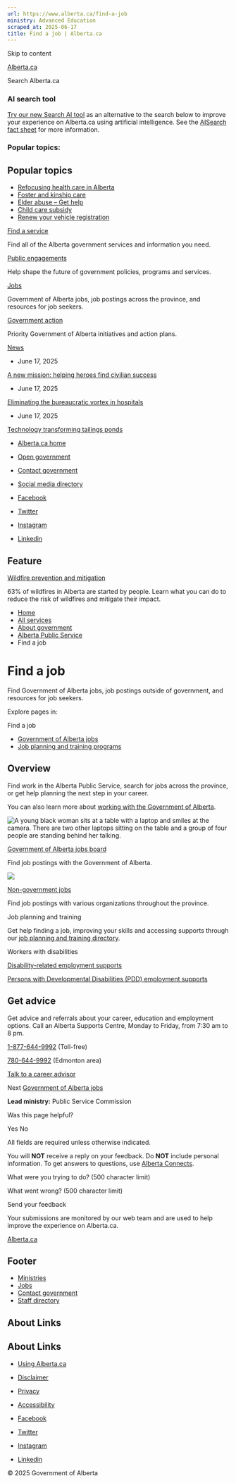 ```yaml
---
url: https://www.alberta.ca/find-a-job
ministry: Advanced Education
scraped_at: 2025-06-17
title: Find a job | Alberta.ca
---
```


Skip to content

[ Alberta.ca ](/ "Home")

Search Alberta.ca

### AI search tool

[Try our new Search AI tool](//searchai.alberta.ca/) as an alternative to the search below to improve your experience on Alberta.ca using artificial intelligence. See the [AISearch fact sheet](/system/files/ti-searchai-on-alberta-ca.pdf) for more information.

### Popular topics:

## Popular topics

  * [Refocusing health care in Alberta](/refocusing-health-care-in-alberta)
  * [Foster and kinship care](/foster-and-kinship-care)
  * [Elder abuse – Get help](/get-help-elder-abuse)
  * [Child care subsidy](/child-care-subsidy)
  * [Renew your vehicle registration](/vehicle-registration-renewal)



[Find a service](/all-services)

Find all of the Alberta government services and information you need.

[Public engagements](/public-engagement)

Help shape the future of government policies, programs and services.

[Jobs](/find-a-job)

Government of Alberta jobs, job postings across the province, and resources for job seekers.

[Government action](/government-action)

Priority Government of Alberta initiatives and action plans.

[News](/news)

  * June 17, 2025

[A new mission: helping heroes find civilian success](https://www.alberta.ca/release.cfm?xID=93484F8D4F239-0C19-0C50-EE5C10A1AA7DAE94)

  * June 17, 2025

[Eliminating the bureaucratic vortex in hospitals](https://www.alberta.ca/release.cfm?xID=93483F686E9DD-DC45-057A-D2A880EADB182292)

  * June 17, 2025

[Technology transforming tailings ponds](https://www.alberta.ca/release.cfm?xID=93482F3A82391-952D-4BA8-4FA399D7A9C03AE9)




  * [Alberta.ca home](/government-of-alberta)
  * [Open government](/open-government-program)
  * [Contact government](https://www.alberta.ca/contact.cfm)
  * [Social media directory](/social-media-directory)



  * [Facebook](https://www.facebook.com/youralberta.ca/)
  * [Twitter](https://twitter.com/YourAlberta)
  * [Instagram](https://www.instagram.com/youralberta/)
  * [Linkedin](https://www.linkedin.com/company/government-of-alberta/)



## Feature

[Wildfire prevention and mitigation](/wildfire-prevention-and-mitigation)

63% of wildfires in Alberta are started by people. Learn what you can do to reduce the risk of wildfires and mitigate their impact.

  * [Home](/)
  * [All services](/all-services)
  * [About government](/about-government)
  * [Alberta Public Service](/alberta-public-service-jobs-and-human-resources)
  * Find a job



#  Find a job

Find Government of Alberta jobs, job postings outside of government, and resources for job seekers. 

Explore pages in:

Find a job 

  * [Government of Alberta jobs](/government-of-alberta-jobs)
  * [Job planning and training programs](/job-planning-and-training-programs)



## Overview

Find work in the Alberta Public Service, search for jobs across the province, or get help planning the next step in your career.

You can also learn more about [working with the Government of Alberta](/government-of-alberta-jobs).

![A young black woman sits at a table with a laptop and smiles at the camera. There are two other laptops sitting on the table and a group of four people are standing behind her talking.](/system/files/styles/responsive_1040/private/custom_downloaded_images/psc-goa-jobs-board-shutterstock-750px.jpg?itok=GkUB1m64)

[Government of Alberta jobs board](https://jobpostings.alberta.ca/go/All-Jobs-GoA/2617217/)

Find job postings with the Government of Alberta.

![](/system/files/styles/responsive_1040/private/custom_downloaded_images/psc-non-government-jobs-shutterstock-750px.jpg?itok=S_ngaJVJ)

[Non-government jobs](https://alis.alberta.ca/occinfo/jobs-in-alberta/job-alerts/)

Find job postings with various organizations throughout the province.

Job planning and training 

Get help finding a job, improving your skills and accessing supports through our [job planning and training directory](/job-planning-and-training-programs "Job planning and training programs").

Workers with disabilities 

[Disability-related employment supports](/disability-related-employment-supports "Disability Related Employment Supports \(DRES\)")

[Persons with Developmental Disabilities (PDD) employment supports](/pdd-eligibility "PDD – Eligibility")

## Get advice

Get advice and referrals about your career, education and employment options. Call an Alberta Supports Centre, Monday to Friday, from 7:30 am to 8 pm.

[1-877-644-9992](tel:+18776449992) (Toll-free)

[780-644-9992](tel:+17806449992) (Edmonton area)

[Talk to a career advisor](/employment-services)

Next [Government of Alberta jobs](/government-of-alberta-jobs)

**Lead ministry:** Public Service Commission

Was this page helpful?

Yes No

All fields are required unless otherwise indicated. 

You will **NOT** receive a reply on your feedback. Do **NOT** include personal information. To get answers to questions, use [Alberta Connects](https://www.alberta.ca/contact.cfm#forms). 

What were you trying to do? (500 character limit)

What went wrong? (500 character limit)

Send your feedback

Your submissions are monitored by our web team and are used to help improve the experience on Alberta.ca.

[Alberta.ca](/ "Home")

## Footer

  * [Ministries](/ministries)
  * [Jobs](/find-a-job)
  * [Contact government](/contact-government)
  * [Staff directory](/staff-directory.cfm)



## About Links

## About Links

  * [Using Alberta.ca](/usingthissite)
  * [Disclaimer](/disclaimer)
  * [Privacy](/privacystatement)
  * [Accessibility](/accessibility)



  * [Facebook](https://www.facebook.com/youralberta.ca/)
  * [Twitter](https://twitter.com/YourAlberta)
  * [Instagram](https://www.instagram.com/youralberta/)
  * [Linkedin](https://www.linkedin.com/company/government-of-alberta/)



© 2025 Government of Alberta 
